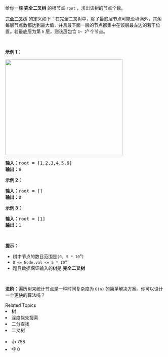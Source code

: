 <p>给你一棵<strong> 完全二叉树</strong> 的根节点 <code>root</code> ，求出该树的节点个数。</p>

<p><a href="https://baike.baidu.com/item/%E5%AE%8C%E5%85%A8%E4%BA%8C%E5%8F%89%E6%A0%91/7773232?fr=aladdin">完全二叉树</a> 的定义如下：在完全二叉树中，除了最底层节点可能没填满外，其余每层节点数都达到最大值，并且最下面一层的节点都集中在该层最左边的若干位置。若最底层为第 <code>h</code> 层，则该层包含 <code>1~&nbsp;2<sup>h</sup></code>&nbsp;个节点。</p>

<p>&nbsp;</p>

<p><strong>示例 1：</strong></p> 
<img alt="" src="https://assets.leetcode.com/uploads/2021/01/14/complete.jpg" style="width: 372px; height: 302px;" /> 
<pre>
<strong>输入：</strong>root = [1,2,3,4,5,6]
<strong>输出：</strong>6
</pre>

<p><strong>示例 2：</strong></p>

<pre>
<strong>输入：</strong>root = []
<strong>输出：</strong>0
</pre>

<p><strong>示例 3：</strong></p>

<pre>
<strong>输入：</strong>root = [1]
<strong>输出：</strong>1
</pre>

<p>&nbsp;</p>

<p><strong>提示：</strong></p>

<ul> 
 <li>树中节点的数目范围是<code>[0, 5 * 10<sup>4</sup>]</code></li> 
 <li><code>0 &lt;= Node.val &lt;= 5 * 10<sup>4</sup></code></li> 
 <li>题目数据保证输入的树是 <strong>完全二叉树</strong></li> 
</ul>

<p>&nbsp;</p>

<p><strong>进阶：</strong>遍历树来统计节点是一种时间复杂度为 <code>O(n)</code> 的简单解决方案。你可以设计一个更快的算法吗？</p>

<div><div>Related Topics</div><div><li>树</li><li>深度优先搜索</li><li>二分查找</li><li>二叉树</li></div></div><br><div><li>👍 758</li><li>👎 0</li></div>